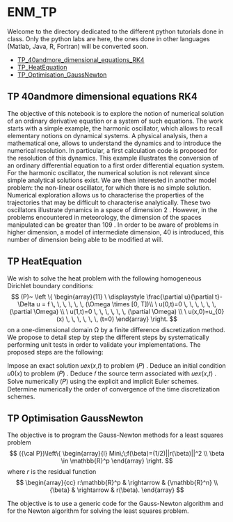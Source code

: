 # ENM_TP

Welcome to the directory dedicated to the different python tutorials done in class.
Only the python labs are here, the ones done in other languages (Matlab, Java, R, Fortran) will be converted soon.

- [TP_40andmore_dimensional_equations_RK4](#TP-40andmore-dimensional-equations-RK4)
- [TP_HeatEquation](#TP-HeatEquation)
- [TP_Optimisation_GaussNewton](#TP-Optimisation-GaussNewton)

## TP 40andmore dimensional equations RK4
The objective of this notebook is to explore the notion of numerical solution of an ordinary derivative equation or a system of such equations.
The work starts with a simple example, the harmonic oscillator, which allows to recall elementary notions on dynamical systems. A physical analysis, then a mathematical one, allows to understand the dynamics and to introduce the numerical resolution. In particular, a first calculation code is proposed for the resolution of this dynamics. This example illustrates the conversion of an ordinary differential equation to a first order differential equation system.
For the harmonic oscillator, the numerical solution is not relevant since simple analytical solutions exist. We are then interested in another model problem: the non-linear oscillator, for which there is no simple solution. Numerical exploration allows us to characterise the properties of the trajectories that may be difficult to characterise analytically.
These two oscillators illustrate dynamics in a space of dimension 2 . However, in the problems encountered in meteorology, the dimension of the spaces manipulated can be greater than 109 . In order to be aware of problems in higher dimension, a model of intermediate dimension, 40 is introduced, this number of dimension being able to be modified at will.

## TP HeatEquation

We wish to solve the heat problem with the following homogeneous Dirichlet boundary conditions:
$$ (P)~ \left \{
        \begin{array}{11}
            \ \displaystyle \frac{\partial u}{\partial t}-\Delta u = f \, \, \, \, \, \, (\Omega \times [0, T])\\
            \ u(0,t)=0 \, \, \, \, \, \, (\partial \Omega) \\
            \ u(1,t)=0 \, \, \, \, \, \, (\partial \Omega) \\
            \ u(x,0)=u_{0}(x) \, \, \, \, \, \, (t=0)
         \end{array} 
         \right. $$
   on a one-dimensional domain Ω by a finite difference discretization method. We propose to detail step by step the different steps by systematically performing unit tests in order to validate your implementations.
The proposed steps are the following:

Impose an exact solution 𝑢𝑒𝑥(𝑥,𝑡) to problem (𝑃) .
Deduce an initial condition 𝑢0(𝑥) to problem (𝑃) .
Deduce 𝑓 the source term associated with 𝑢𝑒𝑥(𝑥,𝑡) .
Solve numerically (𝑃) using the explicit and implicit Euler schemes.
Determine numerically the order of convergence of the time discretization schemes.

## TP Optimisation GaussNewton
The objective is to program the Gauss-Newton methods for a least squares problem
$$
({\cal P})\left\{ 
\begin{array}{l}
Min\;\;f(\beta)=(1/2)||r(\beta)||^2 \\ 
\beta \in \mathbb{R}^p
\end{array}
\right. 
$$
where $r$ is the residual function
$$ 
\begin{array}{cc}
    r:\mathbb{R}^p  & \rightarrow & {\mathbb{R}^n} \\
            {\beta} & \rightarrow & r(\beta).
 \end{array}
 $$
 
 The objective is to use a generic code for the Gauss-Newton algorithm and for the Newton algorithm for solving the least squares problem.
 
